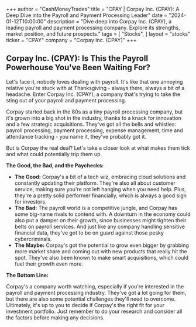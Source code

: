 +++
author = "CashMoneyTrades"
title = "CPAY |  Corpay Inc. (CPAY): A Deep Dive into the Payroll and Payment Processing Leader"
date = "2024-01-12T10:00:00"
description = "Dive deep into Corpay Inc. (CPAY), a leading payroll and payment processing company. Explore its strengths, market position, and future prospects."
tags = [
"Stocks",
]
layout = "stocks"
ticker = "CPAY"
company = "Corpay Inc. (CPAY)"
+++
        


## Corpay Inc. (CPAY): Is This the Payroll Powerhouse You've Been Waiting For?

Let's face it, nobody loves dealing with payroll. It's like that one annoying relative you're stuck with at Thanksgiving - always there, always a bit of a headache. Enter Corpay Inc. (CPAY), a company that's trying to take the sting out of your payroll and payment processing. 

Corpay started back in the 80s as a tiny payroll processing company, but it's grown into a big shot in the industry, thanks to a knack for innovation and a few strategic acquisitions. They've got all the bells and whistles: payroll processing, payment processing, expense management, time and attendance tracking - you name it, they've probably got it. 

But is Corpay the real deal? Let's take a closer look at what makes them tick and what could potentially trip them up. 

**The Good, the Bad, and the Paychecks:**

* **The Good:** Corpay's a bit of a tech wiz, embracing cloud solutions and constantly updating their platform. They're also all about customer service, making sure you're not left hanging when you need help. Plus, they're a pretty solid performer financially, which is always a good sign for investors. 
* **The Bad:** The payroll world is a competitive jungle, and Corpay has some big-name rivals to contend with. A downturn in the economy could also put a damper on their growth, since businesses might tighten their belts on payroll services. And just like any company handling sensitive financial data, they've got to be on guard against those pesky cybercriminals.
* **The Maybe:** Corpay's got the potential to grow even bigger by grabbing more market share and coming out with new products that really hit the spot. They've also been known to make smart acquisitions, which could fuel their growth even more. 

**The Bottom Line:**

Corpay's a company worth watching, especially if you're interested in the payroll and payment processing industry. They've got a lot going for them, but there are also some potential challenges they'll need to overcome. Ultimately, it's up to you to decide if Corpay's the right fit for your investment portfolio. Just remember to do your research and consider all the factors before making any decisions. 

        